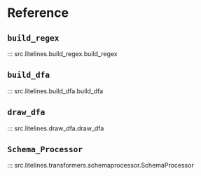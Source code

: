 # Reference

## `build_regex`
::: src.litelines.build_regex.build_regex
## `build_dfa`
::: src.litelines.build_dfa.build_dfa
## `draw_dfa`
::: src.litelines.draw_dfa.draw_dfa
## `Schema_Processor`
::: src.litelines.transformers.schemaprocessor.SchemaProcessor
